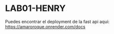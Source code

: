 # LAB01-HENRY
Puedes encontrar el deployment de la fast api aqui: https://amaroroque.onrender.com/docs
